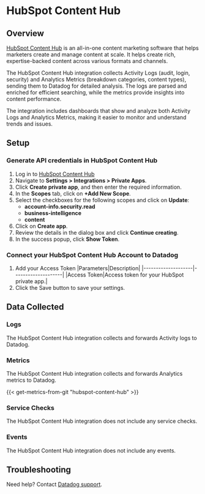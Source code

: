 # HubSpot Content Hub

## Overview

[HubSpot Content Hub][1] is an all-in-one content marketing software that helps marketers create and manage content at scale. It helps create rich, expertise-backed content across various formats and channels.

The HubSpot Content Hub integration collects Activity Logs (audit, login, security) and Analytics Metrics (breakdown categories, content types), sending them to Datadog for detailed analysis. The logs are parsed and enriched for efficient searching, while the metrics provide insights into content performance.

The integration includes dashboards that show and analyze both Activity Logs and Analytics Metrics, making it easier to monitor and understand trends and issues.


## Setup

### Generate API credentials in HubSpot Content Hub

1. Log in to [HubSpot Content Hub][2] 
2. Navigate to **Settings > Integrations > Private Apps**.
3. Click **Create private app**, and then enter the required information.
4. In the **Scopes** tab, click on **+Add New Scope**.
5. Select the checkboxes for the following scopes and click on **Update**:
   - **account-info.security.read**
   - **business-intelligence**
   - **content**
6. Click on **Create app**.
7. Review the details in the dialog box and click **Continue creating**.
8. In the success popup, click **Show Token**.

### Connect your HubSpot Content Hub Account to Datadog

1. Add your Access Token
    |Parameters|Description|
    |--------------------|--------------------|
    |Access Token|Access token for your HubSpot private app.|
2. Click the Save button to save your settings.

## Data Collected

### Logs 

The HubSpot Content Hub integration collects and forwards Activity logs to Datadog.

### Metrics

The HubSpot Content Hub integration collects and forwards Analytics metrics to Datadog.

{{< get-metrics-from-git "hubspot-content-hub" >}}

### Service Checks

The HubSpot Content Hub integration does not include any service checks.

### Events

The HubSpot Content Hub integration does not include any events.

## Troubleshooting

Need help? Contact [Datadog support][3].

[1]: https://www.hubspot.com/products/content
[2]: https://app.hubspot.com/login
[3]: https://docs.datadoghq.com/help/
